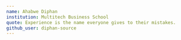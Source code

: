 ```yaml
---
name: Ahabwe Diphan
institution: Multitech Business School
quote: Experience is the name everyone gives to their mistakes.
github_user: diphan-source
---
```

